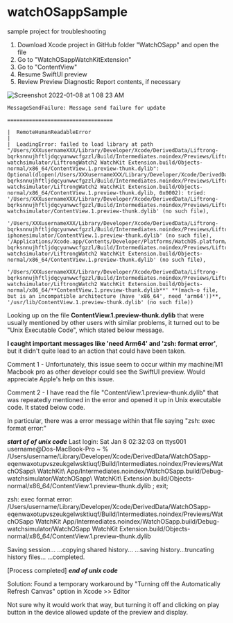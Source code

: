 # watchOSappSample
sample project for troubleshooting

1. Download Xcode project in GitHub folder "WatchOSapp" and open the file
2. Go to "WatchOSappWatchKitExtension"
3. Go to "ContentView"
4. Resume SwiftUI preview
5. Review Preview Diagnostic Report contents, if necessary

![Screenshot 2022-01-08 at 1 08 23 AM](https://user-images.githubusercontent.com/34578674/148571904-98d5b54c-4d46-4469-a0cb-9453c9572baa.png)

```
MessageSendFailure: Message send failure for update

==================================

|  RemoteHumanReadableError
|  
|  LoadingError: failed to load library at path "/Users/XXXusernameXXX/Library/Developer/Xcode/DerivedData/Liftrong-bqrksnnujhftljdqcyunwwcfgzzl/Build/Intermediates.noindex/Previews/LiftrongWatch2/Intermediates.noindex/Liftrong.build/Debug-watchsimulator/LiftrongWatch2 WatchKit Extension.build/Objects-normal/x86_64/ContentView.1.preview-thunk.dylib": Optional(dlopen(/Users/XXXusernameXXX/Library/Developer/Xcode/DerivedData/Liftrong-bqrksnnujhftljdqcyunwwcfgzzl/Build/Intermediates.noindex/Previews/LiftrongWatch2/Intermediates.noindex/Liftrong.build/Debug-watchsimulator/LiftrongWatch2 WatchKit Extension.build/Objects-normal/x86_64/ContentView.1.preview-thunk.dylib, 0x0002): tried: '/Users/XXXusernameXXX/Library/Developer/Xcode/DerivedData/Liftrong-bqrksnnujhftljdqcyunwwcfgzzl/Build/Intermediates.noindex/Previews/LiftrongWatch2/Products/Debug-watchsimulator/ContentView.1.preview-thunk.dylib' (no such file), 

'/Users/XXXusernameXXX/Library/Developer/Xcode/DerivedData/Liftrong-bqrksnnujhftljdqcyunwwcfgzzl/Build/Intermediates.noindex/Previews/LiftrongWatch2/Products/Debug-iphonesimulator/ContentView.1.preview-thunk.dylib' (no such file), '/Applications/Xcode.app/Contents/Developer/Platforms/WatchOS.platform/Library/Developer/CoreSimulator/Profiles/Runtimes/watchOS.simruntime/Contents/Resources/RuntimeRoot/Users/XXXusernameXXX/Library/Developer/Xcode/DerivedData/Liftrong-bqrksnnujhftljdqcyunwwcfgzzl/Build/Intermediates.noindex/Previews/LiftrongWatch2/Intermediates.noindex/Liftrong.build/Debug-watchsimulator/LiftrongWatch2 WatchKit Extension.build/Objects-normal/x86_64/ContentView.1.preview-thunk.dylib' (no such file), 

'/Users/XXXusernameXXX/Library/Developer/Xcode/DerivedData/Liftrong-bqrksnnujhftljdqcyunwwcfgzzl/Build/Intermediates.noindex/Previews/LiftrongWatch2/Intermediates.noindex/Liftrong.build/Debug-watchsimulator/LiftrongWatch2 WatchKit Extension.build/Objects-normal/x86_64/**ContentView.1.preview-thunk.dylib**' **(mach-o file, but is an incompatible architecture (have 'x86_64', need 'arm64'))**, '/usr/lib/ContentView.1.preview-thunk.dylib' (no such file))
```

Looking up on the file **ContentView.1.preview-thunk.dylib** that were usually mentioned by other users with similar problems, it turned out to be "Unix Executable Code", which stated below message. 

**I caught important messages like 'need Arm64' and 'zsh: format error'**, but it didn't quite lead to an action that could have been taken. 

Comment 1 - Unfortunately, this issue seem to occur within my machine/M1 Macbook pro as other developr could see the SwiftUI preview. Would appreciate Apple's help on this issue. 

Comment 2 - I have read the file "ContentView.1.preview-thunk.dylib" that was repeatedly mentioned in the error and opened it up in Unix executable code. It stated below code. 

In particular, there was a error message within that file saying "zsh: exec format error:"

***start of  of unix code***
Last login: Sat Jan  8 02:32:03 on ttys001
username@Dos-MacBook-Pro ~ % /Users/username/Library/Developer/Xcode/DerivedData/WatchOSapp-eqenwaxotupvszeukgelwsktiuqf/Build/Intermediates.noindex/Previews/WatchOSapp\ WatchKit\ App/Intermediates.noindex/WatchOSapp.build/Debug-watchsimulator/WatchOSapp\ WatchKit\ Extension.build/Objects-normal/x86_64/ContentView.1.preview-thunk.dylib ; exit;

zsh: exec format error: /Users/username/Library/Developer/Xcode/DerivedData/WatchOSapp-eqenwaxotupvszeukgelwsktiuqf/Build/Intermediates.noindex/Previews/WatchOSapp WatchKit App/Intermediates.noindex/WatchOSapp.build/Debug-watchsimulator/WatchOSapp WatchKit Extension.build/Objects-normal/x86_64/ContentView.1.preview-thunk.dylib

Saving session...
...copying shared history...
...saving history...truncating history files...
...completed.

[Process completed]
***end of unix code***

Solution: Found a temporary workaround by "Turning off the Automatically Refresh Canvas" option in Xcode >> Editor

Not sure why it would work that way, but turning it off and clicking on play button in the device allowed update of the preview and display. 



